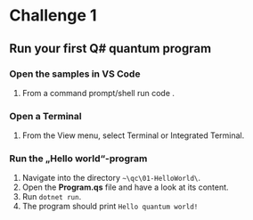 # Challenge 1

## Run your first Q# quantum program

### Open the samples in VS Code

1. From a command prompt/shell run code <samples-dir>.

### Open a Terminal

1. From the View menu, select Terminal or Integrated Terminal.

### Run the „Hello world“-program

1. Navigate into the directory `~\qc\01-HelloWorld\`.
1. Open the **Program.qs** file and have a look at its content.
1. Run `dotnet run`.
1. The program should print `Hello quantum world!`